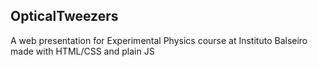 ## OpticalTweezers

A web presentation for Experimental Physics course at Instituto Balseiro made with HTML/CSS and plain JS

